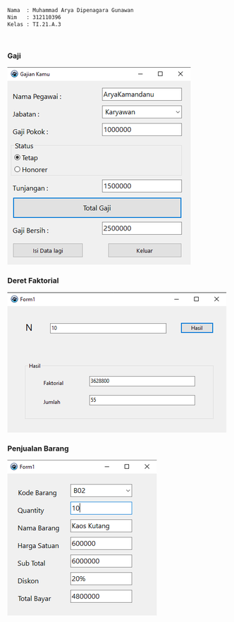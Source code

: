     Nama  : Muhammad Arya Dipenagara Gunawan
    Nim   : 312110396
    Kelas : TI.21.A.3

<br>

### Gaji

<img src="./assets/GAJI.png" alt="foto gaji">

### Deret Faktorial

<img src="./assets/faktorial.png" alt="foto gaji">

### Penjualan Barang

<img src="./assets/Perhitungan Penjualan Barang.png" alt="foto gaji">

